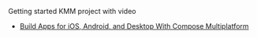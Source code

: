 Getting started KMM project with video
 - [Build Apps for iOS, Android, and Desktop With Compose Multiplatform
](https://www.youtube.com/live/IGuVIRZzVTk)
